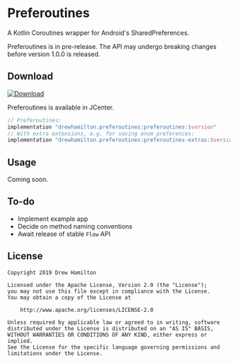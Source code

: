 # Preferoutines
A Kotlin Coroutines wrapper for Android's SharedPreferences.

Preferoutines is in pre-release. The API may undergo breaking changes before version 1.0.0 is released.

## Download
[ ![Download](https://api.bintray.com/packages/drewhamilton/Preferoutines/Preferoutines/images/download.svg) ](https://bintray.com/drewhamilton/Preferoutines)

Preferoutines is available in JCenter.

```groovy
// Preferoutines:
implementation "drewhamilton.preferoutines:preferoutines:$version"
// With extra extensions, e.g. for saving enum preferences:
implementation "drewhamilton.preferoutines:preferoutines-extras:$version"
```

## Usage
Coming soon.

## To-do
* Implement example app
* Decide on method naming conventions
* Await release of stable `Flow` API

## License
```
Copyright 2019 Drew Hamilton

Licensed under the Apache License, Version 2.0 (the "License");
you may not use this file except in compliance with the License.
You may obtain a copy of the License at

    http://www.apache.org/licenses/LICENSE-2.0

Unless required by applicable law or agreed to in writing, software
distributed under the License is distributed on an "AS IS" BASIS,
WITHOUT WARRANTIES OR CONDITIONS OF ANY KIND, either express or implied.
See the License for the specific language governing permissions and
limitations under the License.
```
